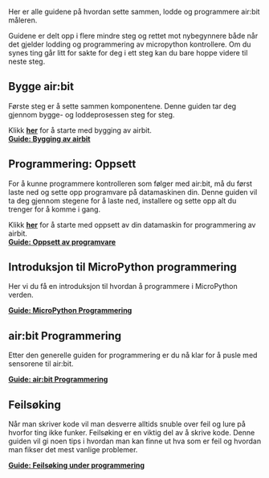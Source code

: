 Her er alle guidene på hvordan sette sammen, lodde og programmere air:bit måleren.

Guidene er delt opp i flere mindre steg og rettet mot nybegynnere både når det gjelder lodding og programmering av micropython kontrollere. Om du synes ting går litt for sakte for deg i ett steg kan du bare hoppe videre til neste steg.

## Bygge air:bit

Første steg er å sette sammen komponentene. Denne guiden tar deg gjennom bygge- og loddeprosessen steg for steg.

Klikk **[her][build]** for å starte med bygging av airbit.  
**[Guide: Bygging av airbit][build]**

## Programmering: Oppsett

For å kunne programmere kontrolleren som følger med air:bit, må du først laste ned og sette opp programvare på datamaskinen din. Denne guiden vil ta deg gjennom stegene for å laste ned, installere og sette opp alt du trenger for å komme i gang.

Klikk **[her][prog-setup]** for å starte med oppsett av din datamaskin for programmering av airbit.  
**[Guide: Oppsett av programvare][prog-setup]**

## Introduksjon til MicroPython programmering

Her vi du få en introduksjon til hvordan å programmere i MicroPython verden.

**[Guide: MicroPython Programmering][micropython-Programming]**

## air:bit Programmering

Etter den generelle guiden for programmering er du nå klar for å pusle med sensorene til air:bit.

**[Guide: air:bit Programmering][airbit-programming]**

## Feilsøking

Når man skriver kode vil man desverre alltids snuble over feil og lure på hvorfor ting ikke funker. Feilsøking er en viktig del av å skrive kode. Denne guiden vil gi noen tips i hvordan man kan finne ut hva som er feil og hvordan man fikser det mest vanlige problemer.

**[Guide: Feilsøking under programmering][error-debugging]**

[build]: Guide-Bygging-og-Lodding
[prog-setup]: Guide-Oppsett-for-programmering
[airbit-programming]: airbit-programmering
[micropython-programming]: micropython-programmering
[error-debugging]: error-debugging
